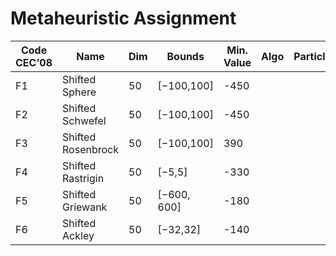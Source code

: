# Metaheuristic Assignment

| Code CEC’08 | Name | Dim | Bounds | Min. Value | Algo | Particles | Iter.
| --- | --- | --- | --- | --- | --- | --- | --- |
| F1 | Shifted Sphere | 50 | [−100,100] | -450 |
| F2 | Shifted Schwefel | 50 | [−100,100] | -450 |
| F3 | Shifted Rosenbrock | 50 | [−100,100] | 390 |
| F4 | Shifted Rastrigin | 50 | [−5,5] | -330 |
| F5 | Shifted Griewank | 50 | [−600, 600] | -180 |
| F6 | Shifted Ackley | 50 | [−32,32] | -140 |

